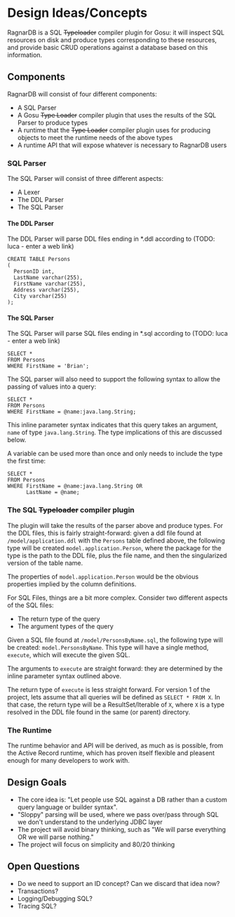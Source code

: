 # Design Ideas/Concepts

RagnarDB is a SQL ~~Typeloader~~ compiler plugin for Gosu: it will inspect SQL resources on disk and produce types corresponding to these resources,
and provide basic CRUD operations against a database based on this information.

## Components

RagnarDB will consist of four different components:

* A SQL Parser
* A Gosu ~~Type Loader~~ compiler plugin that uses the results of the SQL Parser to produce types
* A runtime that the ~~Type Loader~~ compiler plugin uses for producing objects to meet the runtime needs of the above types
* A runtime API that will expose whatever is necessary to RagnarDB users

### SQL Parser

The SQL Parser will consist of three different aspects:

* A Lexer
* The DDL Parser
* The SQL Parser

#### The DDL Parser

The DDL Parser will parse DDL files ending in *.ddl according to (TODO: luca - enter a web link)

    CREATE TABLE Persons
    (
      PersonID int,
      LastName varchar(255),
      FirstName varchar(255),
      Address varchar(255),
      City varchar(255)
    );

#### The SQL Parser

The SQL Parser will parse SQL files ending in *.sql according to (TODO: luca - enter a web link)

    SELECT * 
    FROM Persons
    WHERE FirstName = 'Brian';

The SQL parser will also need to support the following syntax to allow the passing of values into a query:

    SELECT * 
    FROM Persons
    WHERE FirstName = @name:java.lang.String;

This inline parameter syntax indicates that this query takes an argument, `name` of type `java.lang.String`.  The type 
implications of this are discussed below.

A variable can be used more than once and only needs to include the type the first time:

    SELECT * 
    FROM Persons
    WHERE FirstName = @name:java.lang.String OR
          LastName = @name;

### The SQL ~~Typeloader~~ compiler plugin

The plugin will take the results of the parser above and produce types.  For the DDL files, this is fairly
straight-forward:  given a ddl file found at `/model/application.ddl` with the `Persons` table defined above,
the following type will be created `model.application.Person`, where the package for the type is the path 
to the DDL file, plus the file name, and then the singularized version of the table name.

The properties of `model.application.Person` would be the obvious properties implied by the column definitions.

For SQL Files, things are a bit more complex.  Consider two different aspects of the SQL files:

* The return type of the query
* The argument types of the query

Given a SQL file found at `/model/PersonsByName.sql`, the following type will be created: `model.PersonsByName`.  This 
type will have a single method, `execute`, which will execute the given SQL.

The arguments to `execute` are straight forward: they are determined by the inline parameter syntax outlined above.

The return type of `execute` is less straight forward.  For version 1 of the project, lets assume that all queries
will be defined as `SELECT * FROM X`.  In that case, the return type will be a ResultSet/Iterable of `X`, where `X`
is a type resolved in the DDL file found in the same (or parent) directory.

### The Runtime

The runtime behavior and API will be derived, as much as is possible, from the Active Record runtime, which has proven
itself flexible and pleasent enough for many developers to work with.

## Design Goals

* The core idea is: "Let people use SQL against a DB rather than a custom query language or builder syntax".
* "Sloppy" parsing will be used, where we pass over/pass through SQL we don't understand to the underlying JDBC layer
* The project will avoid binary thinking, such as "We will parse everything OR we will parse nothing."
* The project will focus on simplicity and 80/20 thinking

## Open Questions

* Do we need to support an ID concept?  Can we discard that idea now?
* Transactions?
* Logging/Debugging SQL?
* Tracing SQL?